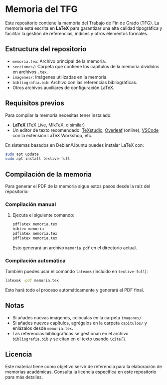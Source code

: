 # Memoria del TFG

Este repositorio contiene la memoria del Trabajo de Fin de Grado (TFG). La memoria está escrita en **LaTeX** para garantizar una alta calidad tipográfica y facilitar la gestión de referencias, índices y otros elementos formales.

## Estructura del repositorio

- `memoria.tex`: Archivo principal de la memoria.
- `secciones/`: Carpeta que contiene los capítulos de la memoria divididos en archivos `.tex`.
- `imagenes/`: Imágenes utilizadas en la memoria.
- `bibliografia.bib`: Archivo con las referencias bibliográficas.
- Otros archivos auxiliares de configuración LaTeX.

## Requisitos previos

Para compilar la memoria necesitas tener instalado:

- **LaTeX** (TeX Live, MikTeX, o similar)
- Un editor de texto recomendado: [TeXstudio](https://www.texstudio.org/), [Overleaf](https://www.overleaf.com/) (online), [VSCode](https://code.visualstudio.com/) con la extensión LaTeX Workshop, etc.

En sistemas basados en Debian/Ubuntu puedes instalar LaTeX con:

```bash
sudo apt update
sudo apt install texlive-full
```

## Compilación de la memoria

Para generar el PDF de la memoria sigue estos pasos desde la raíz del repositorio:

### Compilación manual

1. Ejecuta el siguiente comando:

    ```bash
    pdflatex memoria.tex
    bibtex memoria
    pdflatex memoria.tex
    pdflatex memoria.tex
    ```

   Esto generará un archivo `memoria.pdf` en el directorio actual.

### Compilación automática

También puedes usar el comando `latexmk` (incluido en `texlive-full`):

```bash
latexmk -pdf memoria.tex
```

Esto hará todo el proceso automáticamente y generará el PDF final.

## Notas

- Si añades nuevas imágenes, colócalas en la carpeta `imagenes/`.
- Si añades nuevos capítulos, agrégalos en la carpeta `capitulos/` y enlázalos desde `memoria.tex`.
- Las referencias bibliográficas se gestionan en el archivo `bibliografia.bib` y se citan en el texto usando `\cite{}`.

## Licencia

Este material tiene como objetivo servir de referencia para la elaboración de memorias académicas. Consulta la licencia específica en este repositorio para más detalles.
